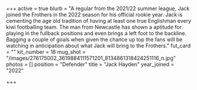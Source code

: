 +++
active = true
blurb = "A regular from the 2021/22 summer league, Jack joined the Frothers in the 2022 season for his official rookie year. Jack is cementing the age old tradition of having at least one true Englishman every kiwi footballing team. The man from Newcastle has shown a aptitude for playing in the fullback positions and even brings a left foot to the backline. Bagging a couple of goals when given the chance up top the fans will be watching in anticipation about what Jack will bring to the Frothers."
fut_card = ""
kit_number = 18
mug_shot = "/images/276175002_3619884111571201_8134861318424251116_n.jpg"
photos = []
position = "Defender"
title = "Jack Hayden"
year_joined = "2022"

+++
